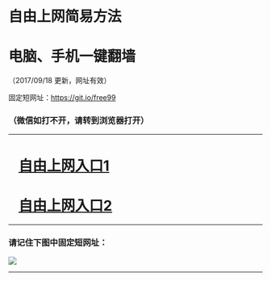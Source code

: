 ﻿# 自由上网简易方法

# 电脑、手机一键翻墙

（2017/09/18 更新，网址有效）

固定短网址：https://git.io/free99

### （微信如打不开，请转到浏览器打开）


***





# &nbsp;&nbsp; <a href="http://ft201791645.fwq-tz1005.info/fwqtz01.html?t=091800124759 " target="_blank">自由上网入口1</a>
# &nbsp;&nbsp; <a href="http://ft135918633.fwq-tz1006.info/fwqtz02.html?t=09180011675 " target="_blank">自由上网入口2</a>
***

### 请记住下图中固定短网址：

<img src="https://s3-us-west-2.amazonaws.com/fwq-1001/yjfq-20170905okok.png" /> 


***

